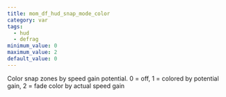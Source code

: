 ```yaml
---
title: mom_df_hud_snap_mode_color
category: var
tags:
  - hud
  - defrag
minimum_value: 0
maximum_value: 2
default_value: 0
---
```


Color snap zones by speed gain potential. 0 = off, 1 = colored by potential gain, 2 = fade color by actual speed gain
